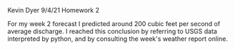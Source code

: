 Kevin Dyer
9/4/21
Homework 2

For my week 2 forecast I predicted around 200 cubic feet per second of average discharge. I reached this conclusion by referring to USGS data interpreted by python, and by consulting the week's weather report online.
